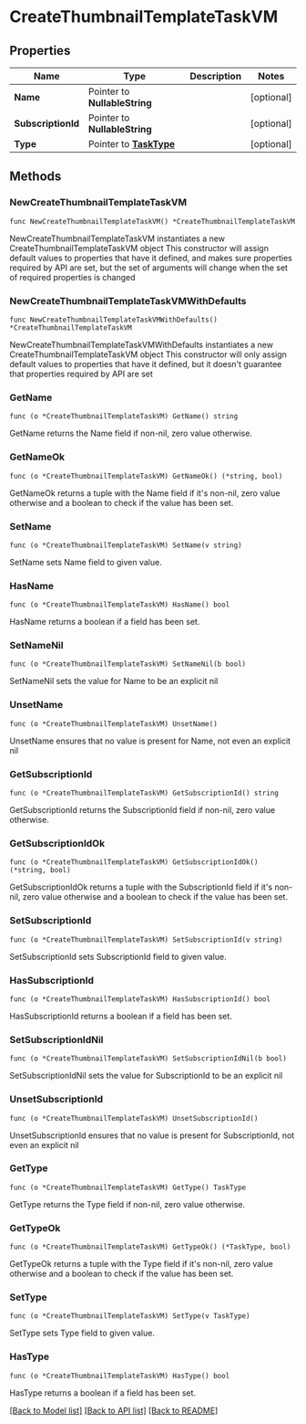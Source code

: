# CreateThumbnailTemplateTaskVM

## Properties

Name | Type | Description | Notes
------------ | ------------- | ------------- | -------------
**Name** | Pointer to **NullableString** |  | [optional] 
**SubscriptionId** | Pointer to **NullableString** |  | [optional] 
**Type** | Pointer to [**TaskType**](TaskType.md) |  | [optional] 

## Methods

### NewCreateThumbnailTemplateTaskVM

`func NewCreateThumbnailTemplateTaskVM() *CreateThumbnailTemplateTaskVM`

NewCreateThumbnailTemplateTaskVM instantiates a new CreateThumbnailTemplateTaskVM object
This constructor will assign default values to properties that have it defined,
and makes sure properties required by API are set, but the set of arguments
will change when the set of required properties is changed

### NewCreateThumbnailTemplateTaskVMWithDefaults

`func NewCreateThumbnailTemplateTaskVMWithDefaults() *CreateThumbnailTemplateTaskVM`

NewCreateThumbnailTemplateTaskVMWithDefaults instantiates a new CreateThumbnailTemplateTaskVM object
This constructor will only assign default values to properties that have it defined,
but it doesn't guarantee that properties required by API are set

### GetName

`func (o *CreateThumbnailTemplateTaskVM) GetName() string`

GetName returns the Name field if non-nil, zero value otherwise.

### GetNameOk

`func (o *CreateThumbnailTemplateTaskVM) GetNameOk() (*string, bool)`

GetNameOk returns a tuple with the Name field if it's non-nil, zero value otherwise
and a boolean to check if the value has been set.

### SetName

`func (o *CreateThumbnailTemplateTaskVM) SetName(v string)`

SetName sets Name field to given value.

### HasName

`func (o *CreateThumbnailTemplateTaskVM) HasName() bool`

HasName returns a boolean if a field has been set.

### SetNameNil

`func (o *CreateThumbnailTemplateTaskVM) SetNameNil(b bool)`

 SetNameNil sets the value for Name to be an explicit nil

### UnsetName
`func (o *CreateThumbnailTemplateTaskVM) UnsetName()`

UnsetName ensures that no value is present for Name, not even an explicit nil
### GetSubscriptionId

`func (o *CreateThumbnailTemplateTaskVM) GetSubscriptionId() string`

GetSubscriptionId returns the SubscriptionId field if non-nil, zero value otherwise.

### GetSubscriptionIdOk

`func (o *CreateThumbnailTemplateTaskVM) GetSubscriptionIdOk() (*string, bool)`

GetSubscriptionIdOk returns a tuple with the SubscriptionId field if it's non-nil, zero value otherwise
and a boolean to check if the value has been set.

### SetSubscriptionId

`func (o *CreateThumbnailTemplateTaskVM) SetSubscriptionId(v string)`

SetSubscriptionId sets SubscriptionId field to given value.

### HasSubscriptionId

`func (o *CreateThumbnailTemplateTaskVM) HasSubscriptionId() bool`

HasSubscriptionId returns a boolean if a field has been set.

### SetSubscriptionIdNil

`func (o *CreateThumbnailTemplateTaskVM) SetSubscriptionIdNil(b bool)`

 SetSubscriptionIdNil sets the value for SubscriptionId to be an explicit nil

### UnsetSubscriptionId
`func (o *CreateThumbnailTemplateTaskVM) UnsetSubscriptionId()`

UnsetSubscriptionId ensures that no value is present for SubscriptionId, not even an explicit nil
### GetType

`func (o *CreateThumbnailTemplateTaskVM) GetType() TaskType`

GetType returns the Type field if non-nil, zero value otherwise.

### GetTypeOk

`func (o *CreateThumbnailTemplateTaskVM) GetTypeOk() (*TaskType, bool)`

GetTypeOk returns a tuple with the Type field if it's non-nil, zero value otherwise
and a boolean to check if the value has been set.

### SetType

`func (o *CreateThumbnailTemplateTaskVM) SetType(v TaskType)`

SetType sets Type field to given value.

### HasType

`func (o *CreateThumbnailTemplateTaskVM) HasType() bool`

HasType returns a boolean if a field has been set.


[[Back to Model list]](../README.md#documentation-for-models) [[Back to API list]](../README.md#documentation-for-api-endpoints) [[Back to README]](../README.md)


